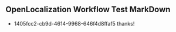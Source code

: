 ## OpenLocalization Workflow Test MarkDown
* 1405fcc2-cb9d-4614-9968-646f4d8ffaf5 thanks!

<!--HONumber=Aug16_HO3-->


